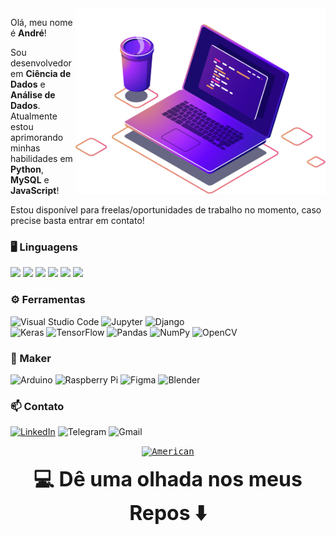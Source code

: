 <img src="https://raw.githubusercontent.com/AndrewLaganaro/AndrewLaganaro/main/images/computer-illustration.png" min-width="400px" max-width="400px" width="400px" align="right" alt="Computador Andrew">
<p align="left">
  Olá, meu nome é <b>André</b>!
  
  Sou desenvolvedor em <b>Ciência de Dados</b> e <b>Análise de Dados</b>. 
  Atualmente estou aprimorando minhas habilidades em <b>Python</b>, <b>MySQL</b> e <b>JavaScript</b>!
  
  Estou disponível para freelas/oportunidades de trabalho no momento, caso precise basta entrar em contato!
</p>

### 🖥 Linguagens

![](https://img.shields.io/badge/Python-informational?style=plastic&logo=Python&logoColor=white&color=blue)
![](https://img.shields.io/badge/R-informational?style=plastic&logo=R&logoColor=white&color=gray)
![](https://img.shields.io/badge/C++-informational?style=plastic&logo=c%2B%2B&logoColor=white&color=0D76A8)
![](https://img.shields.io/badge/JavaScript-informational?style=plastic&logo=JavaScript&logoColor=white&color=yellow)
![](https://img.shields.io/badge/MongoDB-informational?style=plastic&logo=MongoDB&logoColor=white&color=green)
![](https://img.shields.io/badge/MySQL-informational?style=plastic&logo=MySQL&logoColor=white&color=orange)

### ⚙ Ferramentas

  ![Visual Studio Code](https://img.shields.io/badge/VisualStudioCode-0078d7.svg?&style=plastic&logo=visual-studio-code&logoColor=white)
  ![Jupyter](https://img.shields.io/badge/Jupyter-%23F37626.svg?&style=plastic&logo=Jupyter&logoColor=white)
  ![Django](https://img.shields.io/badge/django-%23092E20.svg?&style=plastic&logo=django&logoColor=white)
  <br>
  ![Keras](https://img.shields.io/badge/Keras-%23D00000.svg?&style=plastic&logo=Keras&logoColor=white)
  ![TensorFlow](https://img.shields.io/badge/TensorFlow-%23FF6F00.svg?&style=plastic&logo=TensorFlow&logoColor=white)
  ![Pandas](https://img.shields.io/badge/pandas-%23150458.svg?&style=plastic&logo=pandas&logoColor=white)
  ![NumPy](https://img.shields.io/badge/numpy-%23013243.svg?&style=plastic&logo=numpy&logoColor=white)
  ![OpenCV](https://img.shields.io/badge/opencv-%23white.svg?&style=plastic&logo=opencv&logoColor=white)
  
### 🧪 Maker

![Arduino](https://img.shields.io/badge/-Arduino-00979D?style=plastic&logo=Arduino&logoColor=white)
  ![Raspberry Pi](https://img.shields.io/badge/-RaspberryPi-C51A4A?style=plastic&logo=Raspberry-Pi)
  ![Figma](https://img.shields.io/badge/figma-%23F24E1E.svg?&style=plastic&logo=figma&logoColor=white)
  ![Blender](https://img.shields.io/badge/blender-%23F5792A.svg?&style=plastic&logo=blender&logoColor=white)
  
### 📫 Contato

  [![LinkedIn](https://img.shields.io/badge/LinkedIn-informational?style=plastic&logo=linkedin&logoColor=white&color=0D76A8)](https://www.linkedin.com/in/andrewlaganaro/)
  ![Telegram](https://img.shields.io/badge/Telegram-informational?style=plastic&logo=telegram&logoColor=white&color=2CA5E0)
  ![Gmail](https://img.shields.io/badge/Gmail-informational?style=plastic&logo=gmail&logoColor=white&color=D14836)
  <br>
<p align="center">
  <kbd><a href="https://github.com/AndrewLaganaro" alt="American">
  <img title="American" alt="American" src="../images/usa.jpg" width="18"></a></kbd>
</p>
<p align="center"><font size="+3"><b> 💻 Dê uma olhada nos meus Repos ⬇️ </b></font></p>
